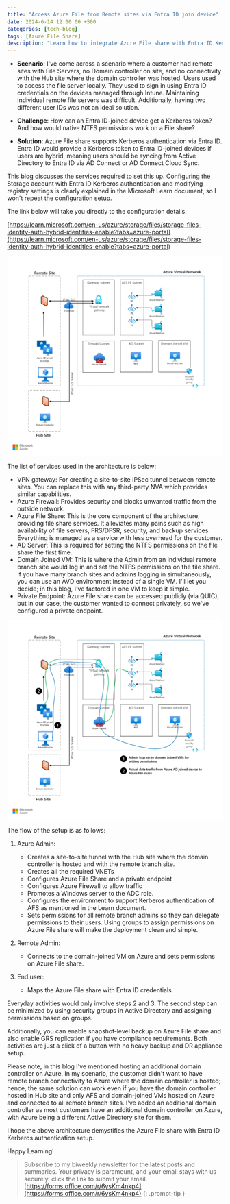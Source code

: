 ```yaml
---
title: "Access Azure File from Remote sites via Entra ID join device"
date: 2024-6-14 12:00:00 +500
categories: [tech-blog]
tags: [Azure File Share]
description: "Learn how to integrate Azure File share with Entra ID Kerberos authentication, simplifying file access across remote sites without joining machine to AD Domain"
---
```


* **Scenario**: I've come across a scenario where a customer had remote sites with File Servers, no Domain controller on site, and no connectivity with the Hub site where the domain controller was hosted. Users used to access the file server locally.
They used to sign in using Entra ID credentials on the devices managed through Intune.
Maintaining individual remote file servers was difficult. Additionally, having two different user IDs was not an ideal solution.

* **Challenge**: How can an Entra ID-joined device get a Kerberos token? And how would native NTFS permissions work on a File share?

* **Solution**: Azure File share supports Kerberos authentication via Entra ID. Entra ID would provide a Kerberos token to Entra ID-joined devices if users are hybrid, meaning users should be syncing from Active Directory to Entra ID via AD Connect or AD Connect Cloud Sync.

This blog discusses the services required to set this up. Configuring the Storage account with Entra ID Kerberos authentication and modifying registry settings is clearly explained in the Microsoft Learn document, so I won't repeat the configuration setup.

The link below will take you directly to the configuration details.

[https://learn.microsoft.com/en-us/azure/storage/files/storage-files-identity-auth-hybrid-identities-enable?tabs=azure-portal](https://learn.microsoft.com/en-us/azure/storage/files/storage-files-identity-auth-hybrid-identities-enable?tabs=azure-portal)

![Azure architecture diagram of file share connectivity](https://raw.githubusercontent.com/qureshiaquib/qureshiaquib.github.io/main/assets/14062024/azure-file-share-connectivity.jpg)

The list of services used in the architecture is below:

* VPN gateway: For creating a site-to-site IPSec tunnel between remote sites. You can replace this with any third-party NVA which provides similar capabilities.
* Azure Firewall: Provides security and blocks unwanted traffic from the outside network.
* Azure File Share: This is the core component of the architecture, providing file share services. It alleviates many pains such as high availability of file servers, FRS/DFSR, security, and backup services. Everything is managed as a service with less overhead for the customer.
* AD Server: This is required for setting the NTFS permissions on the file share the first time.
* Domain Joined VM: This is where the Admin from an individual remote branch site would log in and set the NTFS permissions on the file share. If you have many branch sites and admins logging in simultaneously, you can use an AVD environment instead of a single VM. I'll let you decide; in this blog, I've factored in one VM to keep it simple.
* Private Endpoint: Azure File share can be accessed publicly (via QUIC), but in our case, the customer wanted to connect privately, so we've configured a private endpoint.

![Connection flow while using entra joined device to connect azure file share](https://raw.githubusercontent.com/qureshiaquib/qureshiaquib.github.io/main/assets/14062024/entra-device-connectivity-to-afs.jpg)

The flow of the setup is as follows:

1.	Azure Admin:
    - Creates a site-to-site tunnel with the Hub site where the domain controller is hosted and with the remote branch site.
    -	Creates all the required VNETs
    -	Configures Azure File Share and a private endpoint
    -	Configures Azure Firewall to allow traffic
    -	Promotes a Windows server to the ADC role.
    -	Configures the environment to support Kerberos authentication of AFS as mentioned in the Learn document.
    -	Sets permissions for all remote branch admins so they can delegate permissions to their users. Using groups to assign permissions on Azure File share will make the deployment clean and simple.

2.	Remote Admin:
    -	Connects to the domain-joined VM on Azure and sets permissions on Azure File share.
3.	End user:
    -	Maps the Azure File share with Entra ID credentials.

Everyday activities would only involve steps 2 and 3. The second step can be minimized by using security groups in Active Directory and assigning permissions based on groups.

Additionally, you can enable snapshot-level backup on Azure File share and also enable GRS replication if you have compliance requirements. Both activities are just a click of a button with no heavy backup and DR appliance setup.

Please note, in this blog I've mentioned hosting an additional domain controller on Azure.
In my scenario, the customer didn't want to have remote branch connectivity to Azure where the domain controller is hosted; hence, the same solution can work even if you have the domain controller hosted in Hub site and only AFS and domain-joined VMs hosted on Azure and connected to all remote branch sites.
I've added an additional domain controller as most customers have an additional domain controller on Azure, with Azure being a different Active Directory site for them.

I hope the above architecture demystifies the Azure File share with Entra ID Kerberos authentication setup.

Happy Learning!


>Subscribe to my biweekly newsletter for the latest posts and summaries. Your privacy is paramount, and your email stays with us securely.
click the link to submit your email.
[https://forms.office.com/r/6ysKm4nkp4](https://forms.office.com/r/6ysKm4nkp4)
{: .prompt-tip }
